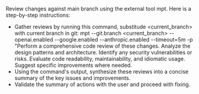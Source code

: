 Review changes against main branch using the external tool mpt. Here is a step-by-step instructions:

* Gather reviews by running this command, substitude <current_branch> with current branch in git: mpt --git.branch <current_branch> --openai.enabled --google.enabled --anthropic.enabled --timeout=5m -p "Perform a comprehensive code review of these changes. Analyze the design patterns and architecture. Identify any security vulnerabilities or risks. Evaluate code readability, maintainability, and idiomatic usage. Suggest specific improvements where needed.
* Using the command's output, synthesize these reviews into a concise summary of the key issues and improvements.
* Validate the summary of actions with the user and proceed with fixing.
